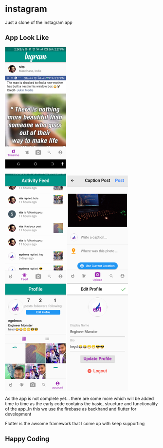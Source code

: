 # instagram

Just a clone of the instagram app

## App Look Like

<img src="app_images/Screenshot_20200302-142750.png" width="200">  

<img src="app_images/Screenshot_20200302-142828.png" width="200">  <img src="app_images/Screenshot_20200302-142902.png" width="200">  <img src="app_images/Screenshot_20200302-142939.png" width="200">  <img src="app_images/Screenshot_20200302-143008.png" width="200">


As the app is not complete yet... there are some more which will be added time to time as the early code contains the basic,
structure and functionality of the app..In this we use the firebase as backhand and flutter for development 

Flutter is the awsome framework that I come up with
keep supporting

## Happy Coding
